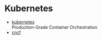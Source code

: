 # Kubernetes

- [kubernetes](https://kubernetes.io/)
  <br/>Production-Grade Container Orchestration
- [cncf](https://www.cncf.io/)